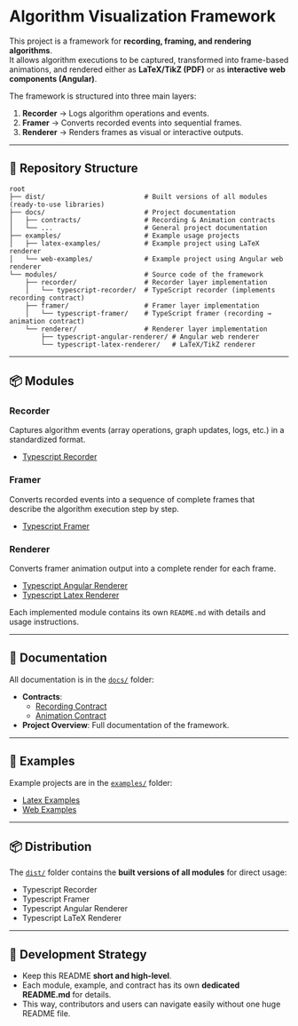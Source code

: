 # Algorithm Visualization Framework

This project is a framework for **recording, framing, and rendering algorithms**.  
It allows algorithm executions to be captured, transformed into frame-based animations, and rendered either as **LaTeX/TikZ (PDF)** or as **interactive web components (Angular)**.

The framework is structured into three main layers:
1. **Recorder** → Logs algorithm operations and events.
2. **Framer** → Converts recorded events into sequential frames.
3. **Renderer** → Renders frames as visual or interactive outputs.

---

## 📂 Repository Structure

```text
root
├── dist/                         # Built versions of all modules (ready-to-use libraries)
├── docs/                         # Project documentation
│   ├── contracts/                # Recording & Animation contracts
│   └── ...                       # General project documentation
├── examples/                     # Example usage projects
│   ├── latex-examples/           # Example project using LaTeX renderer
│   └── web-examples/             # Example project using Angular web renderer
└── modules/                      # Source code of the framework
    ├── recorder/                 # Recorder layer implementation
    │   └── typescript-recorder/  # TypeScript recorder (implements recording contract)
    ├── framer/                   # Framer layer implementation
    │   └── typescript-framer/    # TypeScript framer (recording → animation contract)
    └── renderer/                 # Renderer layer implementation
        ├── typescript-angular-renderer/ # Angular web renderer
        └── typescript-latex-renderer/   # LaTeX/TikZ renderer
```


---

## 📦 Modules

### Recorder
Captures algorithm events (array operations, graph updates, logs, etc.) in a standardized format.

- [Typescript Recorder](./modules/recorder/typescript-recorder/README.md)

### Framer
Converts recorded events into a sequence of complete frames that describe the algorithm execution step by step.

- [Typescript Framer](./modules/framer/typescript-framer/README.md)

### Renderer
Converts framer animation output into a complete render for each frame.

- [Typescript Angular Renderer](./modules/renderer/typescript-angular-renderer/README.md)
- [Typescript Latex Renderer](./modules/renderer/typescript-latex-renderer/README.md)

Each implemented module contains its own `README.md` with details and usage instructions.

---

## 📑 Documentation

All documentation is in the [`docs/`](./docs) folder:
- **Contracts**:
    - [Recording Contract](./docs/contracts/recording.contract.md)
    - [Animation Contract](./docs/contracts/animation.contract.md)
- **Project Overview**: Full documentation of the framework.

---

## 🚀 Examples

Example projects are in the [`examples/`](./examples) folder:
- [Latex Examples](./docs/contracts/recording.contract.md)
- [Web Examples](./docs/contracts/recording.contract.md)

---

## 📦 Distribution

The [`dist/`](./dist) folder contains the **built versions of all modules** for direct usage:
- Typescript Recorder
- Typescript Framer
- Typescript Angular Renderer
- Typescript LaTeX Renderer

---

## 📌 Development Strategy

- Keep this README **short and high-level**.
- Each module, example, and contract has its own **dedicated README.md** for details.
- This way, contributors and users can navigate easily without one huge README file.  
